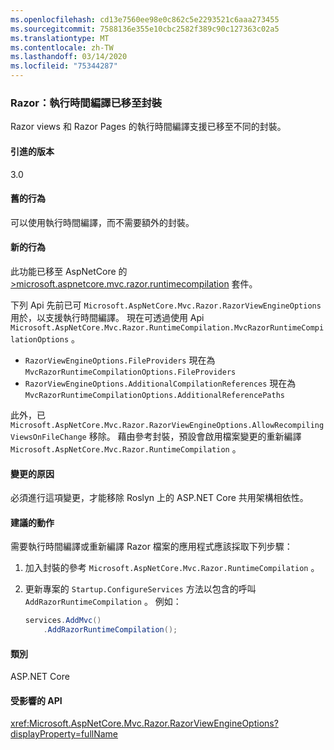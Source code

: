 ```yaml
---
ms.openlocfilehash: cd13e7560ee98e0c862c5e2293521c6aaa273455
ms.sourcegitcommit: 7588136e355e10cbc2582f389c90c127363c02a5
ms.translationtype: MT
ms.contentlocale: zh-TW
ms.lasthandoff: 03/14/2020
ms.locfileid: "75344287"
---
```

### <a name="razor-runtime-compilation-moved-to-a-package"></a>Razor：執行時間編譯已移至封裝

Razor views 和 Razor Pages 的執行時間編譯支援已移至不同的封裝。

#### <a name="version-introduced"></a>引進的版本

3.0

#### <a name="old-behavior"></a>舊的行為

可以使用執行時間編譯，而不需要額外的封裝。

#### <a name="new-behavior"></a>新的行為

此功能已移至 AspNetCore 的 [>microsoft.aspnetcore.mvc.razor.runtimecompilation](https://www.nuget.org/packages/Microsoft.AspNetCore.Mvc.Razor.RuntimeCompilation/) 套件。

下列 Api 先前已可 `Microsoft.AspNetCore.Mvc.Razor.RazorViewEngineOptions` 用於，以支援執行時間編譯。 現在可透過使用 Api `Microsoft.AspNetCore.Mvc.Razor.RuntimeCompilation.MvcRazorRuntimeCompilationOptions` 。

- `RazorViewEngineOptions.FileProviders` 現在為 `MvcRazorRuntimeCompilationOptions.FileProviders`
- `RazorViewEngineOptions.AdditionalCompilationReferences` 現在為 `MvcRazorRuntimeCompilationOptions.AdditionalReferencePaths`

此外，已 `Microsoft.AspNetCore.Mvc.Razor.RazorViewEngineOptions.AllowRecompilingViewsOnFileChange` 移除。 藉由參考封裝，預設會啟用檔案變更的重新編譯 `Microsoft.AspNetCore.Mvc.Razor.RuntimeCompilation` 。

#### <a name="reason-for-change"></a>變更的原因

必須進行這項變更，才能移除 Roslyn 上的 ASP.NET Core 共用架構相依性。

#### <a name="recommended-action"></a>建議的動作

需要執行時間編譯或重新編譯 Razor 檔案的應用程式應該採取下列步驟：

1. 加入封裝的參考 `Microsoft.AspNetCore.Mvc.Razor.RuntimeCompilation` 。
1. 更新專案的 `Startup.ConfigureServices` 方法以包含的呼叫 `AddRazorRuntimeCompilation` 。 例如：

    ```csharp
    services.AddMvc()
        .AddRazorRuntimeCompilation();
    ```

#### <a name="category"></a>類別

ASP.NET Core

#### <a name="affected-apis"></a>受影響的 API

<xref:Microsoft.AspNetCore.Mvc.Razor.RazorViewEngineOptions?displayProperty=fullName>

<!--

#### Affected APIs

`T:Microsoft.AspNetCore.Mvc.Razor.RazorViewEngineOptions`

-->
